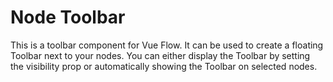 # Node Toolbar

This is a toolbar component for Vue Flow.
It can be used to create a floating Toolbar next to your nodes.
You can either display the Toolbar by setting the visibility prop or automatically showing the Toolbar
on selected nodes.

<div class="mt-6">
  <Repl example="toolbar"></Repl> 
</div>
